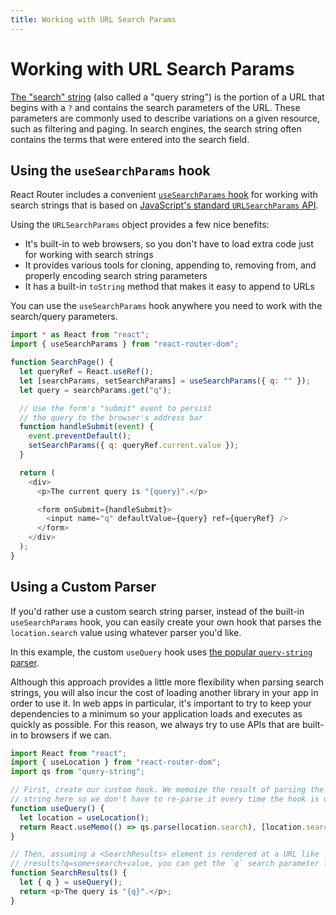 ```yaml
---
title: Working with URL Search Params
---
```


# Working with URL Search Params

[The "search" string](https://developer.mozilla.org/en-US/docs/Web/API/URL/search) (also called a "query string") is the portion of a URL that begins with a `?` and contains the search parameters of the URL. These parameters are commonly used to describe variations on a given resource, such as filtering and paging. In search engines, the search string often contains the terms that were entered into the search field.

## Using the `useSearchParams` hook

React Router includes a convenient [`useSearchParams` hook](../api-reference.md#usesearchparams) for working with search strings that is based on [JavaScript's standard `URLSearchParams` API](https://developer.mozilla.org/en-US/docs/Web/API/URLSearchParams).

Using the `URLSearchParams` object provides a few nice benefits:

- It's built-in to web browsers, so you don't have to load extra code just for working with search strings
- It provides various tools for cloning, appending to, removing from, and properly encoding search string parameters
- It has a built-in `toString` method that makes it easy to append to URLs

You can use the `useSearchParams` hook anywhere you need to work with the search/query parameters.

```js
import * as React from "react";
import { useSearchParams } from "react-router-dom";

function SearchPage() {
  let queryRef = React.useRef();
  let [searchParams, setSearchParams] = useSearchParams({ q: "" });
  let query = searchParams.get("q");

  // Use the form's "submit" event to persist
  // the query to the browser's address bar
  function handleSubmit(event) {
    event.preventDefault();
    setSearchParams({ q: queryRef.current.value });
  }

  return (
    <div>
      <p>The current query is "{query}".</p>

      <form onSubmit={handleSubmit}>
        <input name="q" defaultValue={query} ref={queryRef} />
      </form>
    </div>
  );
}
```

## Using a Custom Parser

If you'd rather use a custom search string parser, instead of the built-in `useSearchParams` hook, you can easily create your own hook that parses the `location.search` value using whatever parser you'd like.

In this example, the custom `useQuery` hook uses [the popular `query-string` parser](https://www.npmjs.com/package/query-string).

<docs-info>Although this approach provides a little more flexibility when parsing search strings, you will also incur the cost of loading another library in your app in order to use it. In web apps in particular, it's important to try to keep your dependencies to a minimum so your application loads and executes as quickly as possible. For this reason, we always try to use APIs that are built-in to browsers if we can.</docs-info>

```js
import React from "react";
import { useLocation } from "react-router-dom";
import qs from "query-string";

// First, create our custom hook. We memoize the result of parsing the search
// string here so we don't have to re-parse it every time the hook is used.
function useQuery() {
  let location = useLocation();
  return React.useMemo(() => qs.parse(location.search), [location.search]);
}

// Then, assuming a <SearchResults> element is rendered at a URL like
// /results?q=some+search+value, you can get the `q` search parameter like this:
function SearchResults() {
  let { q } = useQuery();
  return <p>The query is "{q}".</p>;
}
```
